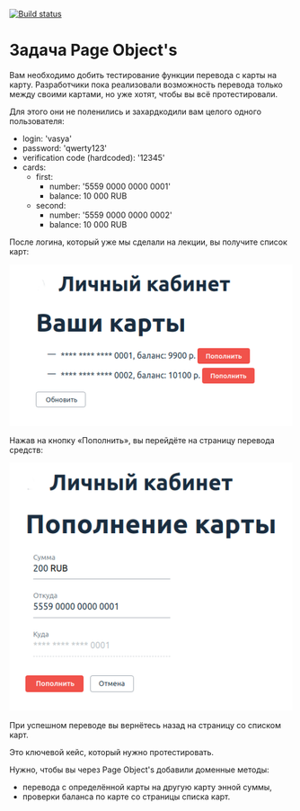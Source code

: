 [![Build status](https://ci.appveyor.com/api/projects/status/khiw6l317n7773vp?svg=true)](https://ci.appveyor.com/project/Anasstaisha/bdd)


# Задача Page Object's
Вам необходимо добить тестирование функции перевода с карты на карту. Разработчики пока реализовали возможность перевода только между своими картами, но уже хотят, чтобы вы всё протестировали.

Для этого они не поленились и захардкодили вам целого одного пользователя:

* login: 'vasya'
* password: 'qwerty123'
* verification code (hardcoded): '12345'
* cards:
    * first:
        * number: '5559 0000 0000 0001'
        * balance: 10 000 RUB
    * second:
        * number: '5559 0000 0000 0002'
        * balance: 10 000 RUB

После логина, который уже мы сделали на лекции, вы получите список карт:

![image](https://github.com/netology-code/aqa-homeworks/raw/master/bdd/pic/cards.png)

Нажав на кнопку «Пополнить», вы перейдёте на страницу перевода средств:

![image](https://github.com/netology-code/aqa-homeworks/raw/master/bdd/pic/transfer.png)

При успешном переводе вы вернётесь назад на страницу со списком карт.

Это ключевой кейс, который нужно протестировать.

Нужно, чтобы вы через Page Object's добавили доменные методы:

* перевода с определённой карты на другую карту энной суммы,
* проверки баланса по карте со страницы списка карт.
